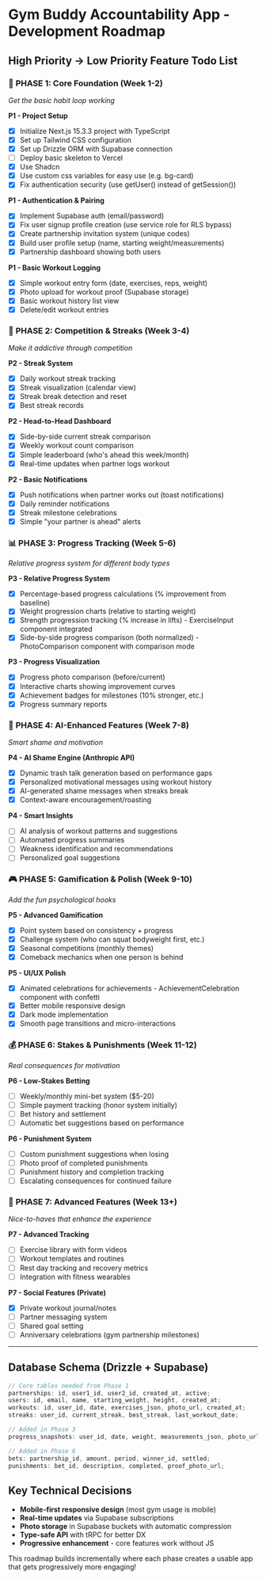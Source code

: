 # Gym Buddy Accountability App - Development Roadmap

## High Priority → Low Priority Feature Todo List

### 🚀 **PHASE 1: Core Foundation (Week 1-2)**

_Get the basic habit loop working_

**P1 - Project Setup**

- [x] Initialize Next.js 15.3.3 project with TypeScript
- [x] Set up Tailwind CSS configuration
- [x] Set up Drizzle ORM with Supabase connection
- [ ] Deploy basic skeleton to Vercel
- [x] Use Shadcn
- [x] Use custom css variables for easy use (e.g. bg-card)
- [x] Fix authentication security (use getUser() instead of getSession())

**P1 - Authentication & Pairing**

- [x] Implement Supabase auth (email/password)
- [x] Fix user signup profile creation (use service role for RLS bypass)
- [x] Create partnership invitation system (unique codes)
- [x] Build user profile setup (name, starting weight/measurements)
- [x] Partnership dashboard showing both users

**P1 - Basic Workout Logging**

- [x] Simple workout entry form (date, exercises, reps, weight)
- [x] Photo upload for workout proof (Supabase storage)
- [x] Basic workout history list view
- [x] Delete/edit workout entries

### 🎯 **PHASE 2: Competition & Streaks (Week 3-4)**

_Make it addictive through competition_

**P2 - Streak System**

- [x] Daily workout streak tracking
- [x] Streak visualization (calendar view)
- [x] Streak break detection and reset
- [x] Best streak records

**P2 - Head-to-Head Dashboard**

- [x] Side-by-side current streak comparison
- [x] Weekly workout count comparison
- [x] Simple leaderboard (who's ahead this week/month)
- [x] Real-time updates when partner logs workout

**P2 - Basic Notifications**

- [x] Push notifications when partner works out (toast notifications)
- [x] Daily reminder notifications
- [x] Streak milestone celebrations
- [x] Simple "your partner is ahead" alerts

### 📊 **PHASE 3: Progress Tracking (Week 5-6)**

_Relative progress system for different body types_

**P3 - Relative Progress System**

- [x] Percentage-based progress calculations (% improvement from baseline)
- [x] Weight progression charts (relative to starting weight)
- [x] Strength progression tracking (% increase in lifts) - ExerciseInput component integrated
- [x] Side-by-side progress comparison (both normalized) - PhotoComparison component with comparison mode

**P3 - Progress Visualization**

- [x] Progress photo comparison (before/current)
- [x] Interactive charts showing improvement curves
- [x] Achievement badges for milestones (10% stronger, etc.)
- [x] Progress summary reports

### 🤖 **PHASE 4: AI-Enhanced Features (Week 7-8)**

_Smart shame and motivation_

**P4 - AI Shame Engine (Anthropic API)**

- [x] Dynamic trash talk generation based on performance gaps
- [x] Personalized motivational messages using workout history
- [x] AI-generated shame messages when streaks break
- [x] Context-aware encouragement/roasting

**P4 - Smart Insights**

- [ ] AI analysis of workout patterns and suggestions
- [ ] Automated progress summaries
- [ ] Weakness identification and recommendations
- [ ] Personalized goal suggestions

### 🎮 **PHASE 5: Gamification & Polish (Week 9-10)**

_Add the fun psychological hooks_

**P5 - Advanced Gamification**

- [x] Point system based on consistency + progress
- [x] Challenge system (who can squat bodyweight first, etc.)
- [x] Seasonal competitions (monthly themes)
- [x] Comeback mechanics when one person is behind

**P5 - UI/UX Polish**

- [x] Animated celebrations for achievements - AchievementCelebration component with confetti
- [x] Better mobile responsive design
- [x] Dark mode implementation
- [x] Smooth page transitions and micro-interactions

### 💰 **PHASE 6: Stakes & Punishments (Week 11-12)**

_Real consequences for motivation_

**P6 - Low-Stakes Betting**

- [ ] Weekly/monthly mini-bet system ($5-20)
- [ ] Simple payment tracking (honor system initially)
- [ ] Bet history and settlement
- [ ] Automatic bet suggestions based on performance

**P6 - Punishment System**

- [ ] Custom punishment suggestions when losing
- [ ] Photo proof of completed punishments
- [ ] Punishment history and completion tracking
- [ ] Escalating consequences for continued failure

### 🔧 **PHASE 7: Advanced Features (Week 13+)**

_Nice-to-haves that enhance the experience_

**P7 - Advanced Tracking**

- [ ] Exercise library with form videos
- [ ] Workout templates and routines
- [ ] Rest day tracking and recovery metrics
- [ ] Integration with fitness wearables

**P7 - Social Features (Private)**

- [x] Private workout journal/notes
- [ ] Partner messaging system
- [ ] Shared goal setting
- [ ] Anniversary celebrations (gym partnership milestones)

---

## Database Schema (Drizzle + Supabase)

```typescript
// Core tables needed from Phase 1
partnerships: id, user1_id, user2_id, created_at, active;
users: id, email, name, starting_weight, height, created_at;
workouts: id, user_id, date, exercises_json, photo_url, created_at;
streaks: user_id, current_streak, best_streak, last_workout_date;

// Added in Phase 3
progress_snapshots: user_id, date, weight, measurements_json, photo_url;

// Added in Phase 6
bets: partnership_id, amount, period, winner_id, settled;
punishments: bet_id, description, completed, proof_photo_url;
```

## Key Technical Decisions

- **Mobile-first responsive design** (most gym usage is mobile)
- **Real-time updates** via Supabase subscriptions
- **Photo storage** in Supabase buckets with automatic compression
- **Type-safe API** with tRPC for better DX
- **Progressive enhancement** - core features work without JS

This roadmap builds incrementally where each phase creates a usable app that gets progressively more engaging!

